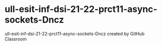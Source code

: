 # ull-esit-inf-dsi-21-22-prct11-async-sockets-Dncz
ull-esit-inf-dsi-21-22-prct11-async-sockets-Dncz created by GitHub Classroom
